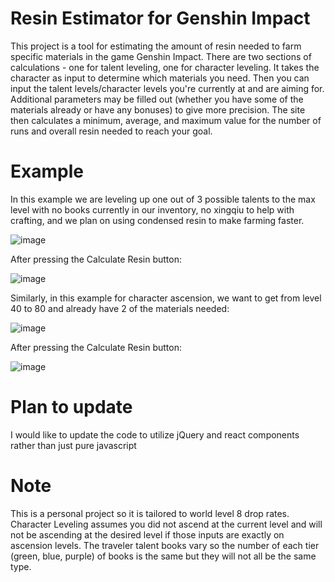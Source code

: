 # Resin Estimator for Genshin Impact

This project is a tool for estimating the amount of resin needed to farm specific materials in the game Genshin Impact. There are two sections of calculations - one for talent leveling, one for character leveling. It takes the character as input to determine which materials you need. Then you can input the talent levels/character levels you're currently at and are aiming for. Additional parameters may be filled out (whether you have some of the materials already or have any bonuses) to give more precision. The site then calculates a minimum, average, and maximum value for the number of runs and overall resin needed to reach your goal.

# Example 
In this example we are leveling up one out of 3 possible talents to the max level with no books currently in our inventory, no xingqiu to help with crafting, and we plan on using condensed resin to make farming faster.

![image](https://user-images.githubusercontent.com/98846420/229325911-e188d70e-342a-43ad-8ff7-4ea7f10e5e87.png)

After pressing the Calculate Resin button:

![image](https://user-images.githubusercontent.com/98846420/229326005-ddcb477c-c5b8-4dfd-9136-d63c82821522.png)


Similarly, in this example for character ascension, we want to get from level 40 to 80 and already have 2 of the materials needed:

![image](https://user-images.githubusercontent.com/98846420/229326287-ea69b312-58a5-4d30-9deb-b81c0ddf90e1.png)

After pressing the Calculate Resin button: 

![image](https://user-images.githubusercontent.com/98846420/229326298-14b50085-3890-4d49-868b-c570443e62a7.png)

# Plan to update
I would like to update the code to utilize jQuery and react components rather than just pure javascript

# Note
This is a personal project so it is tailored to world level 8 drop rates. 
Character Leveling assumes you did not ascend at the current level and will not be ascending at the desired level if those inputs are exactly on ascension levels.
The traveler talent books vary so the number of each tier (green, blue, purple) of books is the same but they will not all be the same type. 
